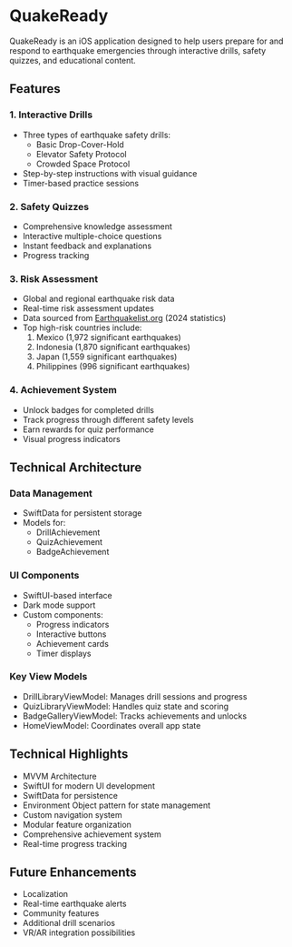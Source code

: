 # QuakeReady

QuakeReady is an iOS application designed to help users prepare for and respond to earthquake emergencies through interactive drills, safety quizzes, and educational content.

## Features

### 1. Interactive Drills
- Three types of earthquake safety drills:
  - Basic Drop-Cover-Hold
  - Elevator Safety Protocol
  - Crowded Space Protocol
- Step-by-step instructions with visual guidance
- Timer-based practice sessions

### 2. Safety Quizzes
- Comprehensive knowledge assessment
- Interactive multiple-choice questions
- Instant feedback and explanations
- Progress tracking

### 3. Risk Assessment
- Global and regional earthquake risk data
- Real-time risk assessment updates
- Data sourced from [Earthquakelist.org](https://earthquakelist.org/reports/top-100-countries-most-earthquakes/) (2024 statistics)
- Top high-risk countries include:
  1. Mexico (1,972 significant earthquakes)
  2. Indonesia (1,870 significant earthquakes)
  3. Japan (1,559 significant earthquakes)
  4. Philippines (996 significant earthquakes)

### 4. Achievement System
- Unlock badges for completed drills
- Track progress through different safety levels
- Earn rewards for quiz performance
- Visual progress indicators

## Technical Architecture

### Data Management
- SwiftData for persistent storage
- Models for:
  - DrillAchievement
  - QuizAchievement
  - BadgeAchievement

### UI Components
- SwiftUI-based interface
- Dark mode support
- Custom components:
  - Progress indicators
  - Interactive buttons
  - Achievement cards
  - Timer displays

### Key View Models
- DrillLibraryViewModel: Manages drill sessions and progress
- QuizLibraryViewModel: Handles quiz state and scoring
- BadgeGalleryViewModel: Tracks achievements and unlocks
- HomeViewModel: Coordinates overall app state

## Technical Highlights

- MVVM Architecture
- SwiftUI for modern UI development
- SwiftData for persistence
- Environment Object pattern for state management
- Custom navigation system
- Modular feature organization
- Comprehensive achievement system
- Real-time progress tracking

## Future Enhancements
- Localization
- Real-time earthquake alerts
- Community features
- Additional drill scenarios
- VR/AR integration possibilities
